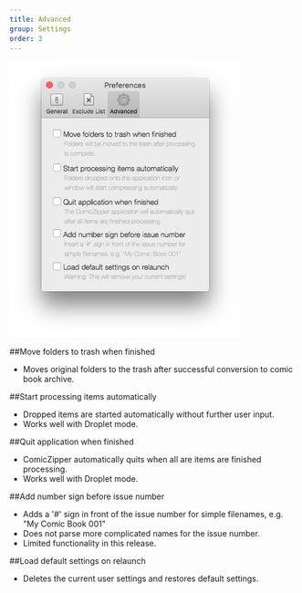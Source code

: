 ```yaml
---
title: Advanced
group: Settings
order: 3
---
```


![Advanced Settings](settings-advanced.png)

##Move folders to trash when finished
- Moves original folders to the trash after successful conversion to comic book archive.


##Start processing items automatically
- Dropped items are started automatically without further user input.
- Works well with Droplet mode.

##Quit application when finished
- ComicZipper automatically quits when all are items are finished processing.
- Works well with Droplet mode.

##Add number sign before issue number
- Adds a '#' sign in front of the issue number for simple filenames, e.g. "My Comic Book 001"
- Does not parse more complicated names for the issue number.
- Limited functionality in this release.

##Load default settings on relaunch
- Deletes the current user settings and restores default settings.


